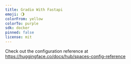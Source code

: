 ```yaml
---
title: Gradio With Fastapi
emoji: 🌖
colorFrom: yellow
colorTo: purple
sdk: docker
pinned: false
license: mit
---
```


Check out the configuration reference at https://huggingface.co/docs/hub/spaces-config-reference
